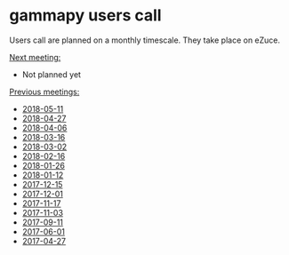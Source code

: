# gammapy users call

Users call are planned on a monthly timescale. They take place on eZuce.

[Next meeting:]()
* Not planned yet

[Previous meetings:]()
* [2018-05-11](2018/2018-05-11/README.md)
* [2018-04-27](2018/2018-04-27/README.md)
* [2018-04-06](2018/2018-04-06/README.md)
* [2018-03-16](2018/2018-03-16/README.md)
* [2018-03-02](2018/2018-03-02/README.md)
* [2018-02-16](2018/2018-02-16/README.md)
* [2018-01-26](2018/2018-01-26/README.md)
* [2018-01-12](2018/2018-01-12/README.md)
* [2017-12-15](2017/2017-12-15/README.md)
* [2017-12-01](2017/2017-12-01/README.md)
* [2017-11-17](2017/2017-11-17/README.md)
* [2017-11-03](2017/2017-11-03/README.md)
* [2017-09-11](2017/2017-09-11/README.md)
* [2017-06-01](2017/2017-06-01/README.md)
* [2017-04-27](2017/2017-04-27/README.md)


